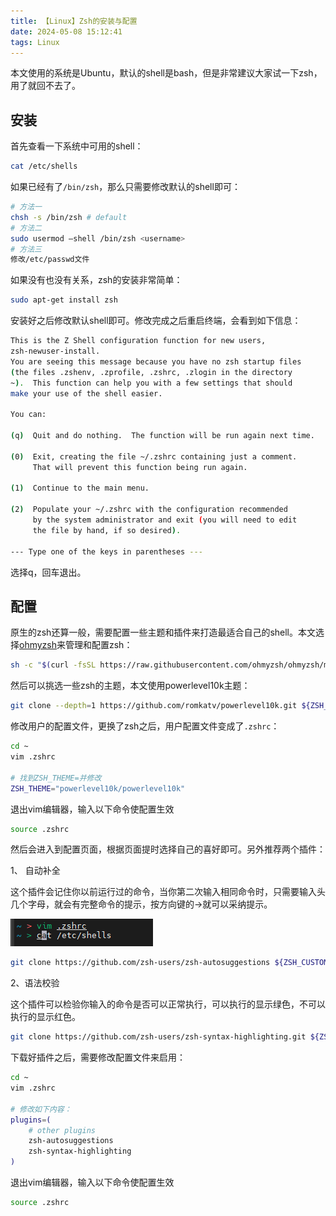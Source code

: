 ```yaml
---
title: 【Linux】Zsh的安装与配置
date: 2024-05-08 15:12:41
tags: Linux
---
```


本文使用的系统是Ubuntu，默认的shell是bash，但是非常建议大家试一下zsh，用了就回不去了。

## 安装

首先查看一下系统中可用的shell：

```bash
cat /etc/shells
```

如果已经有了`/bin/zsh`，那么只需要修改默认的shell即可：

```bash
# 方法一
chsh -s /bin/zsh # default
# 方法二
sudo usermod —shell /bin/zsh <username>
# 方法三
修改/etc/passwd文件
```

如果没有也没有关系，zsh的安装非常简单：

```bash
sudo apt-get install zsh
```

安装好之后修改默认shell即可。修改完成之后重启终端，会看到如下信息：

```bash
This is the Z Shell configuration function for new users,
zsh-newuser-install.
You are seeing this message because you have no zsh startup files
(the files .zshenv, .zprofile, .zshrc, .zlogin in the directory
~).  This function can help you with a few settings that should
make your use of the shell easier.

You can:

(q)  Quit and do nothing.  The function will be run again next time.

(0)  Exit, creating the file ~/.zshrc containing just a comment.
     That will prevent this function being run again.

(1)  Continue to the main menu.

(2)  Populate your ~/.zshrc with the configuration recommended
     by the system administrator and exit (you will need to edit
     the file by hand, if so desired).

--- Type one of the keys in parentheses --- 
```

选择q，回车退出。

## 配置

原生的zsh还算一般，需要配置一些主题和插件来打造最适合自己的shell。本文选择[ohmyzsh](https://ohmyz.sh/)来管理和配置zsh：

```bash
sh -c "$(curl -fsSL https://raw.githubusercontent.com/ohmyzsh/ohmyzsh/master/tools/install.sh)"
```

然后可以挑选一些zsh的主题，本文使用powerlevel10k主题：

```bash
git clone --depth=1 https://github.com/romkatv/powerlevel10k.git ${ZSH_CUSTOM:-$HOME/.oh-my-zsh/custom}/themes/powerlevel10k
```

修改用户的配置文件，更换了zsh之后，用户配置文件变成了`.zshrc`：

```bash
cd ~
vim .zshrc

# 找到ZSH_THEME=并修改
ZSH_THEME="powerlevel10k/powerlevel10k"
```

退出vim编辑器，输入以下命令使配置生效

```bash
source .zshrc
```

然后会进入到配置页面，根据页面提时选择自己的喜好即可。另外推荐两个插件：

1、 自动补全

这个插件会记住你以前运行过的命令，当你第二次输入相同命令时，只需要输入头几个字母，就会有完整命令的提示，按方向键的$\rightarrow$就可以采纳提示。

![自动补全](【Linux】Zsh的安装与配置/2024-05-08-15-43-06.png)

```bash
git clone https://github.com/zsh-users/zsh-autosuggestions ${ZSH_CUSTOM:-~/.oh-my-zsh/custom}/plugins/zsh-autosuggestions
```

2、语法校验

这个插件可以检验你输入的命令是否可以正常执行，可以执行的显示绿色，不可以执行的显示红色。

```bash
git clone https://github.com/zsh-users/zsh-syntax-highlighting.git ${ZSH_CUSTOM:-~/.oh-my-zsh/custom}/plugins/zsh-syntax-highlighting
```

下载好插件之后，需要修改配置文件来启用：

```bash
cd ~
vim .zshrc

# 修改如下内容：
plugins=(
    # other plugins
    zsh-autosuggestions
    zsh-syntax-highlighting
)
```

退出vim编辑器，输入以下命令使配置生效

```bash
source .zshrc
```
